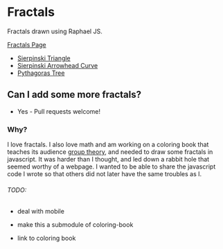 # Fractals

Fractals drawn using Raphael JS.

[Fractals Page](https://aberke.github.io/fractals/)


* [Sierpinski Triangle](https://github.com/aberke/fractals/blob/master/js/sierpinski-triangle.js)
* [Sierpinski Arrowhead Curve](https://github.com/aberke/fractals/blob/master/js/sierpinski-arrowhead-curve.js)
* [Pythagoras Tree](https://github.com/aberke/fractals/blob/master/js/pythagoras-tree.js)


## Can I add some more fractals?

* Yes - Pull requests welcome!


### Why?

I love fractals.  I also love math and am working on a coloring book that teaches its audience <a target="_blank" href="https://en.wikipedia.org/wiki/Group_theory">group theory</a>, and needed to draw some fractals in javascript.  It was harder than I thought, and led down a rabbit hole that seemed worthy of a webpage.  I wanted to be able to share the javascript code I wrote so that others did not later have the same troubles as I.



###### TODO:

- deal with mobile

- make this a submodule of coloring-book
- link to coloring book
